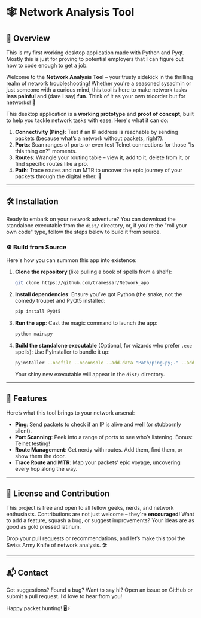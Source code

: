 # 🕸️ Network Analysis Tool

## 🖖 Overview
This is my first working desktop application made with Python and Pyqt. Mostly this is just for proving to potential employers that I can figure out how to code enough to get a job. 

Welcome to the **Network Analysis Tool** – your trusty sidekick in the thrilling realm of network troubleshooting! Whether you're a seasoned sysadmin or just someone with a curious mind, this tool is here to make network tasks **less painful** and (dare I say) **fun**. Think of it as your own tricorder but for networks! 🖖


This desktop application is a **working prototype** and **proof of concept**, built to help you tackle network tasks with ease. Here's what it can do:

1. **Connectivity (Ping)**: Test if an IP address is reachable by sending packets (because what’s a network without packets, right?).
2. **Ports**: Scan ranges of ports or even test Telnet connections for those "Is this thing on?" moments.
3. **Routes**: Wrangle your routing table – view it, add to it, delete from it, or find specific routes like a pro.
4. **Path**: Trace routes and run MTR to uncover the epic journey of your packets through the digital ether. 🌌

---

## 🛠️ Installation
Ready to embark on your network adventure? You can download the standalone executable from the `dist/` directory, or, if you're the "roll your own code" type, follow the steps below to build it from source.

### ⚙️ Build from Source
Here's how you can summon this app into existence:

1. **Clone the repository** (like pulling a book of spells from a shelf):
   ```bash
   git clone https://github.com/Cramessar/Network_app
   ```

2. **Install dependencies**:
   Ensure you’ve got Python (the snake, not the comedy troupe) and PyQt5 installed:
   ```bash
   pip install PyQt5
   ```

3. **Run the app**:
   Cast the magic command to launch the app:
   ```bash
   python main.py
   ```

4. **Build the standalone executable** (Optional, for wizards who prefer `.exe` spells):
   Use PyInstaller to bundle it up:
   ```bash
   pyinstaller --onefile --noconsole --add-data "Path/ping.py;." --add-data "Path/ports.py;." --add-data "Path/routes.py;." --add-data "Path/path.py;." "Path/main.py"
   ```
   Your shiny new executable will appear in the `dist/` directory.

---

## 🧙 Features
Here’s what this tool brings to your network arsenal:
- **Ping**: Send packets to check if an IP is alive and well (or stubbornly silent).
- **Port Scanning**: Peek into a range of ports to see who’s listening. Bonus: Telnet testing!
- **Route Management**: Get nerdy with routes. Add them, find them, or show them the door.
- **Trace Route and MTR**: Map your packets’ epic voyage, uncovering every hop along the way.

---

## 📜 License and Contribution
This project is free and open to all fellow geeks, nerds, and network enthusiasts. Contributions are not just welcome – they're **encouraged**! Want to add a feature, squash a bug, or suggest improvements? Your ideas are as good as gold pressed latinum.

Drop your pull requests or recommendations, and let’s make this tool the Swiss Army Knife of network analysis. 🛠️

---

## 📬 Contact
Got suggestions? Found a bug? Want to say hi? Open an issue on GitHub or submit a pull request. I’d love to hear from you!

Happy packet hunting! 🖥️⚡
